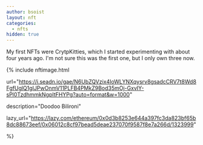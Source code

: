 ```yaml
---
author: bsoist
layout: nft
categories:
  - nfts
hidden: true
---
```

My first NFTs were CrytpKitties, which I started experimenting with about four years ago. I'm not sure this was the first one, but I only own three now. 

{% include nftimage.html 

url="https://i.seadn.io/gae/N6UbZQVzix4IoWLYNXqysrv8gsadcCRV7t8Wd8FgfUglQ1gIJPwOnmV11PLFB4PMkZ9Bod35mOj-GxvIY-sPl0TzdhmmkNgpItFHYPg?auto=format&w=1000"

description="Doodoo Bilironi"

lazy_url="https://lazy.com/ethereum/0x0d3b8253e644a397fc3da823bf65b8dc88673eef/0x06012c8cf97bead5deae237070f9587f8e7a266d/1323999"

%}

